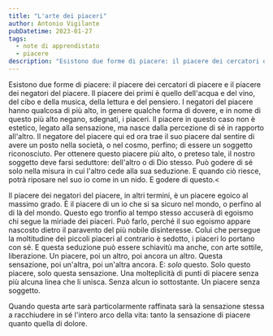 ```yaml
---
title: "L'arte dei piaceri"
author: Antonio Vigilante
pubDatetime: 2023-01-27
tags: 
  - note di apprendistato
  - piacere
description: "Esistono due forme di piacere: il piacere dei cercatori di piacere e il piacere dei negatori del piacere..."
---
```


Esistono due forme di piacere: il piacere dei cercatori di piacere e il piacere dei negatori del piacere. Il piacere dei primi è quello dell'acqua e del vino, del cibo e della musica, della lettura e del pensiero. I negatori del piacere hanno qualcosa di più alto, in genere qualche forma di dovere, e in nome di questo più alto negano, sdegnati, i piaceri. Il piacere in questo caso non è estetico, legato alla sensazione, ma nasce dalla percezione di sé in rapporto all'altro. Il negatore del piacere qui ed ora trae il suo piacere dal sentire di avere un posto nella società, o nel cosmo, perfino; di essere un soggetto riconosciuto. Per ottenere questo piacere più alto, o preteso tale, il nostro soggetto deve farsi seduttore: dell'altro o di Dio stesso. Può godere di sé solo nella misura in cui l'altro cede alla sua seduzione. E quando ciò riesce, potrà riposare nel suo io come in un nido. E godere di questo.< 

Il piacere dei negatori del piacere, in altri termini, è un piacere egoico al massimo grado. È il piacere di un io che si sa sicuro nel mondo, o perfino al di là del mondo. Questo ego tronfio al tempo stesso accuserà di egoismo chi segue la miriade dei piaceri. Può farlo, perché il suo egoismo appare nascosto dietro il paravento del più nobile disinteresse. Colui che persegue la moltitudine dei piccoli piaceri al contrario è sedotto, i piaceri lo portano con sé. E questa seduzione può essere schiavitù ma anche, con arte sottile, liberazione. Un piacere, poi un altro, poi ancora un altro. Questa sensazione, poi un'altra, poi un'altra ancora. E: _solo_ questo. Solo questo piacere, solo questa sensazione. Una molteplicità di punti di piacere senza più alcuna linea che li unisca. Senza alcun io sottostante. Un piacere senza soggetto.

Quando questa arte sarà particolarmente raffinata sarà la sensazione stessa a racchiudere in sé l'intero arco della vita: tanto la sensazione di piacere quanto quella di dolore.
